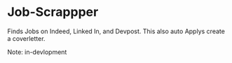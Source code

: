 # Job-Scrappper
Finds Jobs on Indeed, Linked In, and Devpost. This also auto Applys create a coverletter.

Note: in-devlopment
